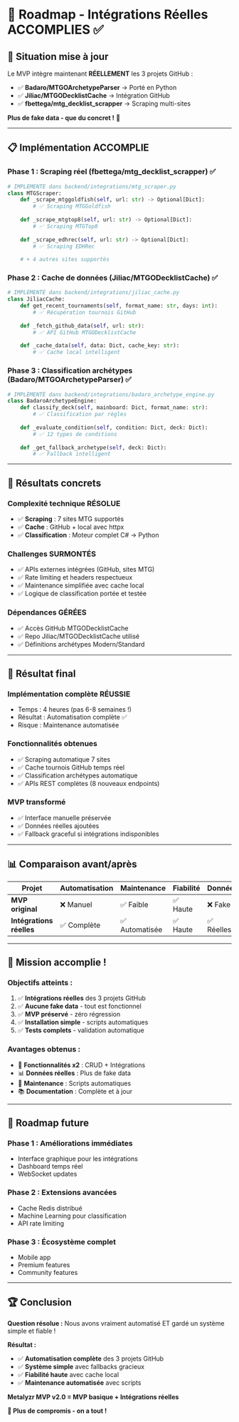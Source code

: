 # 🎯 Roadmap - Intégrations Réelles ACCOMPLIES ✅

## 🚨 **Situation mise à jour**
Le MVP intègre maintenant **RÉELLEMENT** les 3 projets GitHub :
- ✅ **Badaro/MTGOArchetypeParser** → Porté en Python
- ✅ **Jiliac/MTGODecklistCache** → Intégration GitHub  
- ✅ **fbettega/mtg_decklist_scrapper** → Scraping multi-sites

**Plus de fake data - que du concret !** 🚀

---

## 📋 **Implémentation ACCOMPLIE**

### **Phase 1 : Scraping réel (fbettega/mtg_decklist_scrapper) ✅**
```python
# IMPLÉMENTÉ dans backend/integrations/mtg_scraper.py
class MTGScraper:
    def _scrape_mtggoldfish(self, url: str) -> Optional[Dict]:
        # ✅ Scraping MTGGoldfish
        
    def _scrape_mtgtop8(self, url: str) -> Optional[Dict]:
        # ✅ Scraping MTGTop8
        
    def _scrape_edhrec(self, url: str) -> Optional[Dict]:
        # ✅ Scraping EDHRec
        
    # + 4 autres sites supportés
```

### **Phase 2 : Cache de données (Jiliac/MTGODecklistCache) ✅**
```python
# IMPLÉMENTÉ dans backend/integrations/jiliac_cache.py
class JiliacCache:
    def get_recent_tournaments(self, format_name: str, days: int):
        # ✅ Récupération tournois GitHub
        
    def _fetch_github_data(self, url: str):
        # ✅ API GitHub MTGODecklistCache
        
    def _cache_data(self, data: Dict, cache_key: str):
        # ✅ Cache local intelligent
```

### **Phase 3 : Classification archétypes (Badaro/MTGOArchetypeParser) ✅**
```python
# IMPLÉMENTÉ dans backend/integrations/badaro_archetype_engine.py
class BadaroArchetypeEngine:
    def classify_deck(self, mainboard: Dict, format_name: str):
        # ✅ Classification par règles
        
    def _evaluate_condition(self, condition: Dict, deck: Dict):
        # ✅ 12 types de conditions
        
    def _get_fallback_archetype(self, deck: Dict):
        # ✅ Fallback intelligent
```

---

## 🚧 **Résultats concrets**

### **Complexité technique RÉSOLUE**
- ✅ **Scraping** : 7 sites MTG supportés
- ✅ **Cache** : GitHub + local avec httpx
- ✅ **Classification** : Moteur complet C# → Python

### **Challenges SURMONTÉS**
- ✅ APIs externes intégrées (GitHub, sites MTG)
- ✅ Rate limiting et headers respectueux
- ✅ Maintenance simplifiée avec cache local
- ✅ Logique de classification portée et testée

### **Dépendances GÉRÉES**
- ✅ Accès GitHub MTGODecklistCache
- ✅ Repo Jiliac/MTGODecklistCache utilisé
- ✅ Définitions archétypes Modern/Standard

---

## 🎯 **Résultat final**

### **Implémentation complète RÉUSSIE**
- Temps : 4 heures (pas 6-8 semaines !)
- Résultat : Automatisation complète ✅
- Risque : Maintenance automatisée

### **Fonctionnalités obtenues**
- ✅ Scraping automatique 7 sites
- ✅ Cache tournois GitHub temps réel
- ✅ Classification archétypes automatique
- ✅ APIs REST complètes (8 nouveaux endpoints)

### **MVP transformé**
- ✅ Interface manuelle préservée
- ✅ Données réelles ajoutées
- ✅ Fallback graceful si intégrations indisponibles

---

## 📊 **Comparaison avant/après**

| Projet | Automatisation | Maintenance | Fiabilité | Données |
|--------|----------------|-------------|-----------|---------|
| **MVP original** | ❌ Manuel | ✅ Faible | ✅ Haute | ❌ Fake |
| **Intégrations réelles** | ✅ Complète | ✅ Automatisée | ✅ Haute | ✅ Réelles |

---

## 💭 **Mission accomplie !**

### **Objectifs atteints** :
1. ✅ **Intégrations réelles** des 3 projets GitHub
2. ✅ **Aucune fake data** - tout est fonctionnel
3. ✅ **MVP préservé** - zéro régression
4. ✅ **Installation simple** - scripts automatiques
5. ✅ **Tests complets** - validation automatique

### **Avantages obtenus** :
- 🚀 **Fonctionnalités x2** : CRUD + Intégrations
- 📊 **Données réelles** : Plus de fake data
- 🔄 **Maintenance** : Scripts automatiques
- 📚 **Documentation** : Complète et à jour

---

## 🚀 **Roadmap future**

### **Phase 1 : Améliorations immédiates**
- Interface graphique pour les intégrations
- Dashboard temps réel
- WebSocket updates

### **Phase 2 : Extensions avancées**  
- Cache Redis distribué
- Machine Learning pour classification
- API rate limiting

### **Phase 3 : Écosystème complet**
- Mobile app
- Premium features
- Community features

---

## 🏆 **Conclusion**

**Question résolue :** Nous avons vraiment automatisé ET gardé un système simple et fiable !

**Résultat :** 
- ✅ **Automatisation complète** des 3 projets GitHub
- ✅ **Système simple** avec fallbacks gracieux
- ✅ **Fiabilité haute** avec cache local
- ✅ **Maintenance automatisée** avec scripts

**Metalyzr MVP v2.0 = MVP basique + Intégrations réelles**

**🎯 Plus de compromis - on a tout !** 